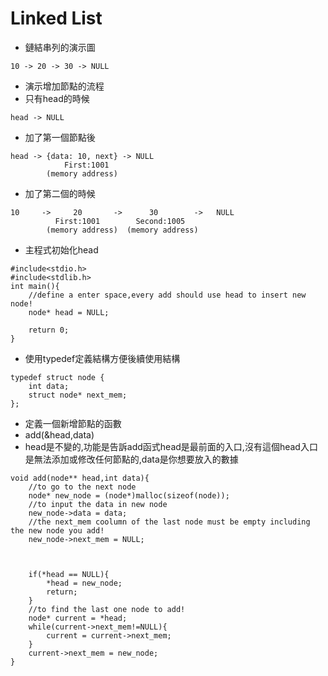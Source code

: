 # Linked List
- 鏈結串列的演示圖
```
10 -> 20 -> 30 -> NULL
```
- 演示增加節點的流程
- 只有head的時候
```
head -> NULL
```
- 加了第一個節點後
```
head -> {data: 10, next} -> NULL
            First:1001
        (memory address)
```
- 加了第二個的時候
```
10     ->     20       ->      30        ->   NULL
          First:1001        Second:1005
        (memory address)  (memory address)
```
- 主程式初始化head
```
#include<stdio.h>
#include<stdlib.h>
int main(){
	//define a enter space,every add should use head to insert new node! 
	node* head = NULL;
	
	return 0;
}
```
- 使用typedef定義結構方便後續使用結構
```
typedef struct node {
	int data;
	struct node* next_mem;
};
```
- 定義一個新增節點的函數
- add(&head,data)
- head是不變的,功能是告訴add函式head是最前面的入口,沒有這個head入口是無法添加或修改任何節點的,data是你想要放入的數據
```
void add(node** head,int data){
	//to go to the next node
	node* new_node = (node*)malloc(sizeof(node));
	//to input the data in new node
	new_node->data = data;
	//the next_mem coolumn of the last node must be empty including the new node you add!
	new_node->next_mem = NULL;
	
	
	
	if(*head == NULL){
		*head = new_node;
		return;
	}
	//to find the last one node to add!
	node* current = *head;
	while(current->next_mem!=NULL){
		current = current->next_mem;
	}
	current->next_mem = new_node;
}
```
